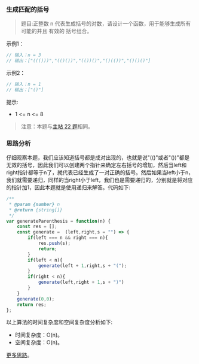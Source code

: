 ###  生成匹配的括号 

> 题目:正整数 n 代表生成括号的对数，请设计一个函数，用于能够生成所有可能的并且 有效的 括号组合。

示例1：

```js
// 输入：n = 3
// 输出：["((()))","(()())","(())()","()(())","()()()"]
```


示例2：

```js
// 输入：n = 1
// 输出：["()"]
```

提示:

* 1 <= n <= 8


> 注意：本题与[主站 22 题](https://leetcode-cn.com/problems/generate-parentheses/)相同。

### 思路分析

仔细观察本题，我们应该知道括号都是成对出现的，也就是说"(()"或者"())"都是无效的括号，因此我们可以创建两个指针来确定左右括号的增加，然后当left和right指针都等于n了，就代表已经生成了一对正确的括号。然后如果当left小于n，我们就需要递归，同样的当right小于left，我们也是需要递归的，分别就是将对应的指针加1，因此本题就是使用递归来解答。代码如下:

```js
/**
 * @param {number} n
 * @return {string[]}
 */
var generateParenthesis = function(n) {
    const res = [];
    const generate =  (left,right,s = "") => {
        if(left === n && right === n){
            res.push(s);
            return;
        }
        if(left < n){
            generate(left + 1,right,s + "(");
        }
        if(right < n){
            generate(left,right + 1,s + ")")
        }
    }
    generate(0,0);
    return res;
};
```

以上算法的时间复杂度和空间复杂度分析如下:

* 时间复杂度：O(n)。
* 空间复杂度：O(n)。

[更多思路](https://leetcode-cn.com/problems/IDBivT/solution/java-shen-du-you-xian-sou-suo-hui-su-by-zzlqt/)。
